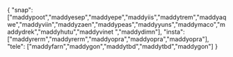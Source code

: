 {
  "snap":  ["maddypoot","maddyesep","maddyepe","maddyiis","maddytrem","maddyaqwe","maddyviin","maddyzaen","maddypeas","maddyyuns","maddymaco","maddydrek","maddyhutu","maddyvinet ","maddydimn"],
  "insta": ["maddyrerm","maddyrerm","maddyopra","maddyopra","maddyopra"],
  "tele":  ["maddyfarn","maddygon","maddytbd","maddytbd","maddygon"]
}
